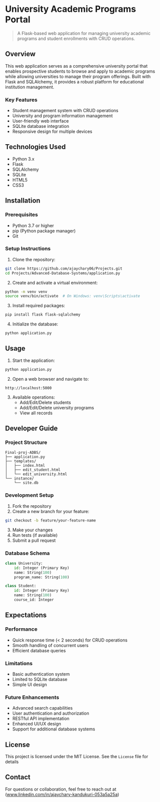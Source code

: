 
# University Academic Programs Portal

> A Flask-based web application for managing university academic programs and student enrollments with CRUD operations.

## Overview

This web application serves as a comprehensive university portal that enables prospective students to browse and apply to academic programs while allowing universities to manage their program offerings. Built with Flask and SQLAlchemy, it provides a robust platform for educational institution management.

### Key Features
- Student management system with CRUD operations
- University and program information management
- User-friendly web interface
- SQLite database integration
- Responsive design for multiple devices

## Technologies Used
- Python 3.x
- Flask
- SQLAlchemy
- SQLite
- HTML5
- CSS3

## Installation

### Prerequisites
- Python 3.7 or higher
- pip (Python package manager)
- Git

### Setup Instructions
1. Clone the repository:
```bash
git clone https://github.com/ajaychary06/Projects.git
cd Projects/Advanced-Database-Systems/application.py

```

2. Create and activate a virtual environment:
```bash
python -m venv venv
source venv/bin/activate  # On Windows: venv\Scripts\activate
```

3. Install required packages:
```bash
pip install flask flask-sqlalchemy
```

4. Initialize the database:
```bash
python application.py
```

## Usage

1. Start the application:
```bash
python application.py
```

2. Open a web browser and navigate to:
```
http://localhost:5000
```

3. Available operations:
   - Add/Edit/Delete students
   - Add/Edit/Delete university programs
   - View all records

## Developer Guide

### Project Structure
```
Final-proj-ADBS/
├── application.py
├── templates/
│   ├── index.html
│   ├── edit_student.html
│   └── edit_university.html
└── instance/
    └── site.db
```

### Development Setup
1. Fork the repository
2. Create a new branch for your feature:
```bash
git checkout -b feature/your-feature-name
```
3. Make your changes
4. Run tests (if available)
5. Submit a pull request

### Database Schema
```python
class University:
    id: Integer (Primary Key)
    name: String(100)
    program_name: String(100)

class Student:
    id: Integer (Primary Key)
    name: String(100)
    course_id: Integer
```

## Expectations

### Performance
- Quick response time (< 2 seconds) for CRUD operations
- Smooth handling of concurrent users
- Efficient database queries

### Limitations
- Basic authentication system
- Limited to SQLite database
- Simple UI design

### Future Enhancements
- Advanced search capabilities
- User authentication and authorization
- RESTful API implementation
- Enhanced UI/UX design
- Support for additional database systems

## License

This project is licensed under the MIT License. See the ```License``` file for details

## Contact

For questions or collaboration, feel free to reach out at (www.linkedin.com/in/ajaychary-kandukuri-053a5a25a)
